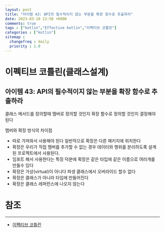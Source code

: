 ```yaml
---
layout: post
title: "아이템 43: API의 필수적이지 않는 부분을 확장 함수로 추출하라"
date: 2023-03-10 22:58 +0900
comments: true
tags : ["kotlin","Effective kotlin","이펙티브 코틀린"]
categories : ["kotlin"]
sitemap :
  changefreq : daily
  priority : 1.0
---
```


# 이펙티브 코틀린(클래스설계)
## 아이템 43: API의 필수적이지 않는 부분을 확장 함수로 추출하라

클래스 메서드를 정의할때 멤버로 정의할 것인지 확장 함수로 정의할 것인지 결정해야 된다

맴버와 확장 방식의 차이점
* 따로 가져와서 사용해야 된다 일반적으로 확장은 다른 패키지에 위치한다
* 확장은 우리가 직접 멤버를 추가할 수 없는 경우 데이터와 행위를 분리하도록 설계된 프로젝트에서 사용된다.
* 임포트 해서 사용한다는 특징 덕분에 확장은 같은 타입에 같은 이름으로 여러개를 만들수 있다
* 확장은 가상(virtual)이 아니다 파생 클래스에서 오버라이드 할수 없다
* 확장은 클래스가 아니라 타입에 만들어진다
* 확장은 클래스 레퍼런스에 나오지 않는다

# 참조

-----
* [이펙티브 코틀린](http://www.yes24.com/Product/Goods/106225986)
